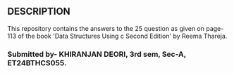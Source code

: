 ## DESCRIPTION
This repository contains the answers to the 25 question as given on page-113 of the book 'Data Structures Using c Second Edition' by Reema Thareja.
### Submitted by- KHIRANJAN DEORI, 3rd sem, Sec-A, ET24BTHCS055.